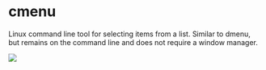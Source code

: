# cmenu
Linux command line tool for selecting items from a list. Similar to dmenu, but remains on the command line and does not require a window manager.


<img src="https://i.imgur.com/JUgBHL7.gif">
